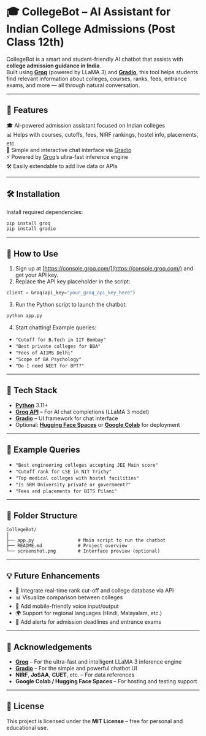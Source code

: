 # 🎓 CollegeBot – AI Assistant for Indian College Admissions (Post Class 12th)

CollegeBot is a smart and student-friendly AI chatbot that assists with **college admission guidance in India**.  
Built using [**Groq**](https://groq.com/) (powered by LLaMA 3) and [**Gradio**](https://www.gradio.app/), this tool helps students find relevant information about colleges, courses, ranks, fees, entrance exams, and more — all through natural conversation.

---

## 🚀 Features

🎓 AI-powered admission assistant focused on Indian colleges  
📊 Helps with courses, cutoffs, fees, NIRF rankings, hostel info, placements, etc.  
💬 Simple and interactive chat interface via [Gradio](https://www.gradio.app/)  
⚡ Powered by [Groq](https://console.groq.com/)’s ultra-fast inference engine  
🛠️ Easily extendable to add live data or APIs

---

## 🛠️ Installation

Install required dependencies:

```bash
pip install groq
pip install gradio
````

---

## 🧠 How to Use

1. Sign up at [https://console.groq.com/](https://console.groq.com/) and get your API key.
2. Replace the API key placeholder in the script:

```python
client = Groq(api_key="your_groq_api_key_here")
```

3. Run the Python script to launch the chatbot:

```bash
python app.py
```

4. Start chatting! Example queries:

* `"Cutoff for B.Tech in IIT Bombay"`
* `"Best private colleges for BBA"`
* `"Fees of AIIMS Delhi"`
* `"Scope of BA Psychology"`
* `"Do I need NEET for BPT?"`

---

## 🔧 Tech Stack

* [**Python**](https://www.python.org/) 3.11+
* [**Groq API**](https://console.groq.com/) – For AI chat completions (LLaMA 3 model)
* [**Gradio**](https://www.gradio.app/) – UI framework for chat interface
* Optional: [**Hugging Face Spaces**](https://huggingface.co/spaces) or [**Google Colab**](https://colab.research.google.com/) for deployment

---

## 🧾 Example Queries

* `"Best engineering colleges accepting JEE Main score"`
* `"Cutoff rank for CSE in NIT Trichy"`
* `"Top medical colleges with hostel facilities"`
* `"Is SRM University private or government?"`
* `"Fees and placements for BITS Pilani"`

---

## 📂 Folder Structure

```
CollegeBot/
│
├── app.py                # Main script to run the chatbot
├── README.md             # Project overview
└── screenshot.png        # Interface preview (optional)
```

---

## 💡 Future Enhancements

* 🔄 Integrate real-time rank cut-off and college database via API
* 📊 Visualize comparison between colleges
* 📱 Add mobile-friendly voice input/output
* 🌍 Support for regional languages (Hindi, Malayalam, etc.)
* 📆 Add alerts for admission deadlines and entrance exams

---

## 🙌 Acknowledgements

* [**Groq**](https://groq.com/) – For the ultra-fast and intelligent LLaMA 3 inference engine
* [**Gradio**](https://www.gradio.app/) – For the simple and powerful chatbot UI
* **NIRF**, **JoSAA**, **CUET**, etc. – For data references
* **Google Colab / Hugging Face Spaces** – For hosting and testing support

---

## 📜 License

This project is licensed under the **MIT License** – free for personal and educational use.

